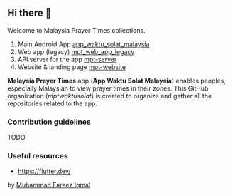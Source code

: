 ## Hi there 👋

Welcome to Malaysia Prayer Times collections.

1. Main Android App [app_waktu_solat_malaysia](https://github.com/mptwaktusolat/app_waktu_solat_malaysia)
1. Web app (legacy) [mpt_web_app_legacy](https://github.com/mptwaktusolat/mpt_web_app_legacy)
1. API server for the app [mpt-server](https://github.com/mptwaktusolat/mpt-server)
1. Website & landing page [mpt-website](https://github.com/mptwaktusolat/mpt-website)

**Malaysia Prayer Times** app (**App Waktu Solat Malaysia**) enables peoples, especially Malaysian to view prayer times in their zones. This GitHub organization (_mptwaktusolat_) is created to organize and gather all the repositories related to the app.

### Contribution guidelines

TODO

### Useful resources 

* https://flutter.dev/


by [Muhammad Fareez Iqmal](https://iqfareez.com/)
